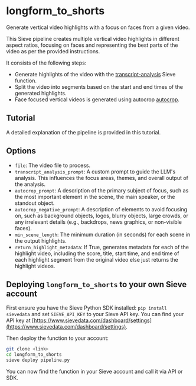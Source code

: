 # longform_to_shorts

Generate vertical video highlights with a focus on faces from a given video.

This Sieve pipeline creates multiple vertical video highlights in different aspect ratios, focusing on faces and representing the best parts of the video as per the provided instructions.

It consists of the following steps:

* Generate highlights of the video with the [transcript-analysis](https://www.sievedata.com/functions/sieve/transcript-analysis) Sieve function.
* Split the video into segments based on the start and end times of the generated highlights.
* Face focused vertical videos is generated using autocrop [autocrop](https://www.sievedata.com/functions/sieve/autocrop).


## Tutorial

A detailed explanation of the pipeline is provided in this tutorial.

## Options

* `file`: The video file to process.
* `transcript_analysis_prompt`: A custom prompt to guide the LLM's analysis. This influences the focus areas, themes, and overall output of the analysis.
* `autocrop_prompt`: A description of the primary subject of focus, such as the most important element in the scene, the main speaker, or the standout object.
* `autocrop_negative_prompt`: A description of elements to avoid focusing on, such as background objects, logos, blurry objects, large crowds, or any irrelevant details (e.g., backdrops, news graphics, or non-visible faces).
* `min_scene_length`: The minimum duration (in seconds) for each scene in the output highlights.
* `return_highlight_metadata`: If True, generates metadata for each of the highlight video, including the score, title, start time, and end time of each highlight segment from the original video else just returns the highlight videos.


## Deploying `longform_to_shorts` to your own Sieve account

First ensure you have the Sieve Python SDK installed: `pip install sievedata` and set `SIEVE_API_KEY` to your Sieve API key.
You can find your API key at [https://www.sievedata.com/dashboard/settings](https://www.sievedata.com/dashboard/settings).

Then deploy the function to your account:

```bash
git clone <link>
cd longform_to_shorts
sieve deploy pipeline.py
```

You can now find the function in your Sieve account and call it via API or SDK.